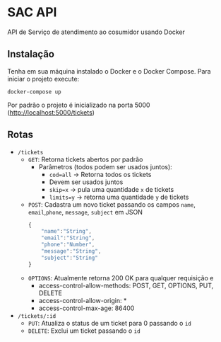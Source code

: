 # SAC API

API de Serviço de atendimento ao cosumidor usando Docker

## Instalação

Tenha em sua máquina instalado o Docker e o Docker Compose. Para iniciar o projeto execute:

    docker-compose up

Por padrão o projeto é inicializado na porta 5000 (<http://localhost:5000/tickets>)

## Rotas

- `/tickets`
  - `GET`: Retorna tickets abertos por padrão
    - Parâmetros (todos podem ser usados juntos):
        - `cod=all` -> Retorna todos os tickets
        - Devem ser usados juntos
        - `skip=x` -> pula uma quantidade `x` de tickets
        - `limits=y` -> retorna uma quantidade `y` de tickets
  - `POST`: Cadastra um novo ticket passando os campos `name`, `email`,`phone`, `message`, `subject` em JSON
    ```javascript
    {
        "name":"String",
        "email":"String",
        "phone":"Number",
        "message":"String",
        "subject":"String"
    }
    ```
  - `OPTIONS`: Atualmente retorna 200 OK para qualquer requisição e
    - access-control-allow-methods: POST, GET, OPTIONS, PUT, DELETE
    - access-control-allow-origin: *
    - access-control-max-age: 86400
- `/tickets/:id`
  - `PUT`: Atualiza o status de um ticket para 0 passando o `id`
  - `DELETE`: Exclui um ticket passando o `id`
